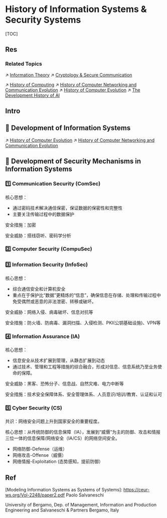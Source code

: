 # History of Information Systems & Security Systems

[TOC]



## Res
### Related Topics
↗ [Information Theory](../🧮%20Mathematics/🧐%20Information%20Theory/Information%20Theory.md)
↗ [Cryptology & Secure Communication](🚬%20Cryptology%20&%20Secure%20Communication/Cryptology%20&%20Secure%20Communication.md)

↗ [History of Computing](../🧠%20Computing%20Methodologies/History%20of%20Computing.md)
↗ [History of Computer Networking and Communication Evolution](../🔑%20CS%20Core/🏎️%20Computer%20Networking%20and%20Communication/📌%20Computer%20Networking%20Basics%20(Protocol%20Part)/0x00%20Computer%20Network%20and%20Communication%20Introduction%20&%20Overview/History%20of%20Computer%20Networking%20and%20Communication%20Evolution.md)
↗ [History of Computer Evolution](../🔑%20CS%20Core/👷🏾‍♂️%20Computer%20(Host)%20System/Computer%20Architecture/📌%20Computer%20Organization%20&%20Architecture%20Basics/History%20of%20Computer%20Evolution.md)
↗ [The Development History of AI](../🧠%20Computing%20Methodologies/👽%20Artificial%20Intelligence/🗝️%20AI%20Basics%20&%20Machine%20Learning%20(ML)/The%20Development%20History%20of%20AI.md)



## Intro



## 📜 Development of Information Systems
↗ [History of Computer Evolution](../🔑%20CS%20Core/👷🏾‍♂️%20Computer%20(Host)%20System/Computer%20Architecture/📌%20Computer%20Organization%20&%20Architecture%20Basics/History%20of%20Computer%20Evolution.md)
↗ [History of Computer Networking and Communication Evolution](../🔑%20CS%20Core/🏎️%20Computer%20Networking%20and%20Communication/📌%20Computer%20Networking%20Basics%20(Protocol%20Part)/0x00%20Computer%20Network%20and%20Communication%20Introduction%20&%20Overview/History%20of%20Computer%20Networking%20and%20Communication%20Evolution.md)



## 📜 Development of Security Mechanisms in Information Systems
### 1️⃣ Communication Security (ComSec)
核心思想：
- 通过密码技术解决通信保密，保证数据的保密性和完整性
- 主要关注传输过程中的数据保护

安全措施：加密

安全威胁：搭线窃听、密码学分析


### 2️⃣ Computer Security (CompuSec)


### 3️⃣ Information Security (InfoSec)
核心思想：
- 综合通信安全和计算机安全
- 重点在于保护比“数据”更精炼的“信息”，确保信息在存储、处理和传输过程中免受偶然或恶意的非法泄密、转移或破坏。

安全威胁：网络入侵、病毒破坏、信息对抗等

安全措施：防火墙、防病毒、漏洞扫描、入侵检测、PKI(公钥基础设施)、VPN等


### 4️⃣ Information Assurance (IA)
核心思想：
- 信息安全从技术扩展到管理，从静态扩展到动态
- 通过技术、管理和工程等措施的综合融合，形成对信息、信息系统乃至业务使命的保障。

安全威胁：黑客、恐怖分子、信息战、自然灾难、电力中断等

安全措施：技术安全保障体系、安全管理体系、人员意识/培训/教育、认证和认可


### 5️⃣ Cyber Security (CS)
共识：网络安全问题上升到国家安全的重要程度。

核心思想：从传统防御的信息保障（IA），发展到“威慑”为主的防御、攻击和情报三位一体的信息保障/网络安全（IA/CS）的网络空间安全。
- 网络防御-Defense（运维）
- 网络攻击-Offense（威慑）
- 网络情报-Exploitation (态势感知，提前防御）



## Ref
[Modeling Information Systems as Systems of Systems]: https://ceur-ws.org/Vol-2248/paper2.pdf Paolo Salvaneschi

University of Bergamo, Dep. of Management, Information and Production Engineering and Salvaneschi & Partners Bergamo, Italy

[information systems (IS)]: https://www.techtarget.com/whatis/definition/IS-information-system-or-information-services

[👍 Information Systems for Buesiness and Beyond - Chapter 1: What Is an Information System?]: https://opentextbook.site/informationsystems2019/chapter/chapter-1-what-is-an-information-system-information-systems-introduction/

[Information system]: https://en.wikipedia.org/wiki/Information_system
